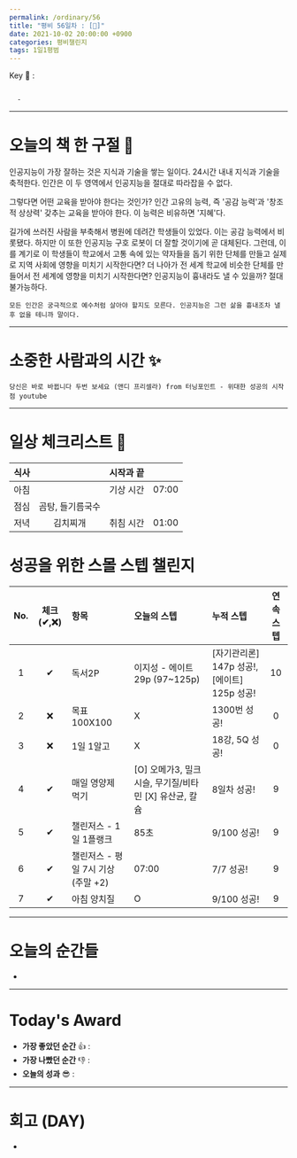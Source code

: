 ```yaml
---
permalink: /ordinary/56
title: "평비 56일차 : [🧳]"
date: 2021-10-02 20:00:00 +0900
categories: 평비챌린지
tags: 1일1평범
---  
```

Key 🔑 : 
```

  - 
```

---
# 오늘의 책 한 구절 📕
인공지능이 가장 잘하는 것은 지식과 기술을 쌓는 일이다. 24시간 내내 지식과 기술을 축적한다. 인간은 이 두 영역에서 인공지능을 절대로 따라잡을 수 없다.

그렇다면 어떤 교육을 받아야 한다는 것인가? 인간 고유의 능력, 즉 '공감 능력'과 '창조적 상상력' 갖추는 교육을 받아야 한다. 이 능력은 비유하면 '지혜'다.

길가에 쓰러진 사람을 부축해서 병원에 데려간 학생들이 있었다. 이는 공감 능력에서 비롯됐다. 하지만 이 또한 인공지능 구호 로봇이 더 잘할 것이기에 곧 대체된다. 그런데, 이를 계기로 이 학생들이 학교에서 고통 속에 있는 약자들을 돕기 위한 단체를 만들고 실제로 지역 사회에 영향을 미치기 시작한다면? 더 나아가 전 세계 학교에 비슷한 단체를 만들어서 전 세계에 영향을 미치기 시작한다면? 인공지능이 흉내라도 낼 수 있을까? 절대 불가능하다.

```
모든 인간은 궁극적으로 예수처럼 살아야 할지도 모른다. 인공지능은 그런 삶을 흉내조차 낼 후 없을 테니까 말이다.
```

---
# 소중한 사람과의 시간 ✨
`당신은 바로 바뀝니다 두번 보세요 (앤디 프리셀라) from 터닝포인트 - 위대한 성공의 시작점 youtube`  

---
# 일상 체크리스트 📃

| 식사 |  | 시작과 끝 |  |
|:----:|:----:|:----:|:----:|
| 아침 |  | 기상 시간 | 07:00 |
| 점심 | 곰탕, 들기름국수 |  |  |
| 저녁 | 김치찌개 | 취침 시간 | 01:00 |

# 성공을 위한 스몰 스텝 챌린지

| No. | 체크(✔,❌) | 항목 | 오늘의 스텝 | 누적 스텝 | 연속 스텝 |
|:----:|:----:|:----|:----|:----|:----:|
| 1 | ✔ | 독서2P | 이지성 - 에이트 29p (97~125p) | [자기관리론] 147p 성공!, [에이트] 125p 성공! | 10 |
| 2 | ❌ | 목표 100X100 | X | 1300번 성공! | 0 |
| 3 | ❌ | 1일 1알고 | X | 18강, 5Q 성공! | 0 |
| 4 | ✔ | 매일 영양제 먹기 | [O] 오메가3, 밀크시슬, 무기질/비타민 [X] 유산균, 칼슘 | 8일차 성공! | 9 |
| 5 | ✔ | 챌린저스 - 1일 1플랭크 | 85초 | 9/100 성공! | 9 |
| 6 | ✔ | 챌린저스 - 평일 7시 기상(주말 +2) | 07:00 | 7/7 성공! | 9 |
| 7 | ✔ | 아침 양치질 | O | 9/100 성공! | 9 |

---
# 오늘의 순간들
- 

---
# Today's Award
- **가장 좋았던 순간** 👍 :  
- **가장 나빴던 순간** 👎 :  
- **오늘의 성과** 😎 :  

---
# 회고 (DAY)
- 